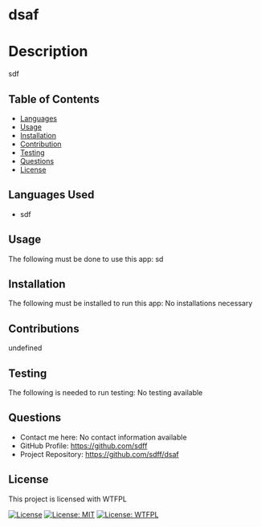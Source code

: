 # dsaf
  

  # Description
  sdf

  ## Table of Contents

  * [Languages](#Languages)
  * [Usage](#Usage)
  * [Installation](#Installation)
  * [Contribution](#Contributions)
  * [Testing](#Testing)
  * [Questions](#Questions)
  * [License](#License)

  ## Languages Used
  * sdf


  ## Usage
  The following must be done to use this app: sd

  ## Installation
  The following must be installed to run this app: No installations necessary

  ## Contributions
  undefined

  ## Testing
  The following is needed to run testing: No testing available

  ## Questions
  * Contact me here: No contact information available
  * GitHub Profile: https://github.com/sdff
  * Project Repository: https://github.com/sdff/dsaf

  ## License
  This project is licensed with WTFPL
  
  [![License](https://img.shields.io/badge/License-Apache_2.0-blue.svg)](https://opensource.org/licenses/Apache-2.0)
  [![License: MIT](https://img.shields.io/badge/License-MIT-yellow.svg)](https://opensource.org/licenses/MIT)
  [![License: WTFPL](https://img.shields.io/badge/License-WTFPL-brightgreen.svg)](http://www.wtfpl.net/about/)

